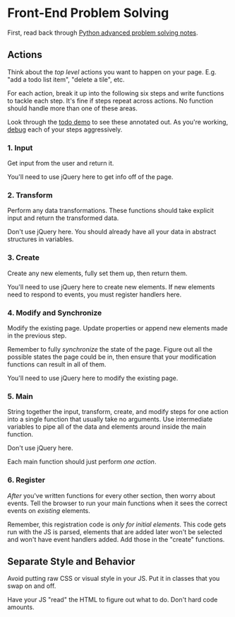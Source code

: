 # Front-End Problem Solving
First, read back through [Python advanced problem solving notes](/notes/problem-solving-adv.md).

## Actions
Think about the _top level_ actions you want to happen on your page.
E.g. "add a todo list item", "delete a tile", etc.

For each action, break it up into the following six steps and write functions to tackle each step.
It's fine if steps repeat across actions.
No function should handle more than one of these areas.

Look through the [todo demo](/demos/todo.md) to see these annotated out.
As you're working, [debug](/notes/debugging-js.md) each of your steps aggressively.

### 1. Input
Get input from the user and return it.

You'll need to use jQuery here to get info off of the page.

### 2. Transform
Perform any data transformations.
These functions should take explicit input and return the transformed data.

Don't use jQuery here.
You should already have all your data in abstract structures in variables.

### 3. Create
Create any new elements, fully set them up, then return them.

You'll need to use jQuery here to create new elements.
If new elements need to respond to events, you must register handlers here.

### 4. Modify and Synchronize
Modify the existing page.
Update properties or append new elements made in the previous step.

Remember to fully _synchronize_ the state of the page.
Figure out all the possible states the page could be in, then ensure that your modification functions can result in all of them.

You'll need to use jQuery here to modify the existing page.

### 5. Main
String together the input, transform, create, and modify steps for one action into a single function that usually take no arguments.
Use intermediate variables to pipe all of the data and elements around inside the main function.

Don't use jQuery here.

Each main function should just perform _one action_.

### 6. Register
_After_ you've written functions for every other section, then worry about events.
Tell the browser to run your main functions when it sees the correct events on _existing_ elements.

Remember, this registration code is _only for initial elements_.
This code gets run with the JS is parsed, elements that are added later won't be selected and won't have event handlers added.
Add those in the "create" functions.

## Separate Style and Behavior
Avoid putting raw CSS or visual style in your JS.
Put it in classes that you swap on and off.

Have your JS "read" the HTML to figure out what to do.
Don't hard code amounts.
